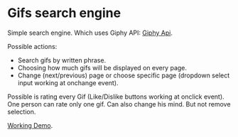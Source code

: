 # Gifs search engine

Simple search engine. Which uses Giphy API: [Giphy Api](https://github.com/Giphy/GiphyAPI).

Possible actions:
* Search gifs by written phrase.
* Choosing how much gifs will be displayed on every page.
* Change (next/previous) page or choose specific page (dropdown select input working at onchange event).

Possible is rating every Gif (Like/Dislike buttons working at onclick event). One person can rate only one gif. Can also change his mind. But not remove selection.

[Working Demo](http://giphy.oizdar.kylos.pl).
